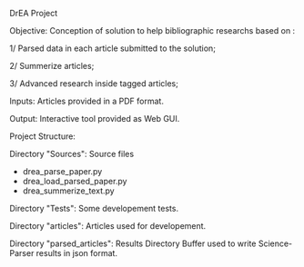 DrEA Project

Objective: 
Conception of solution to help bibliographic researchs based on :

1/ Parsed data in each article submitted to the solution;

2/ Summerize articles;

3/ Advanced research inside tagged articles;

Inputs: 
Articles provided in a PDF format.

Output: 
Interactive tool provided as Web GUI.

Project Structure:

Directory "Sources":
Source files
- drea_parse_paper.py
- drea_load_parsed_paper.py
- drea_summerize_text.py

Directory "Tests":
Some developement tests.

Directory "articles":
Articles used for developement.

Directory "parsed_articles":
Results Directory
Buffer used to write Science-Parser results in json format.